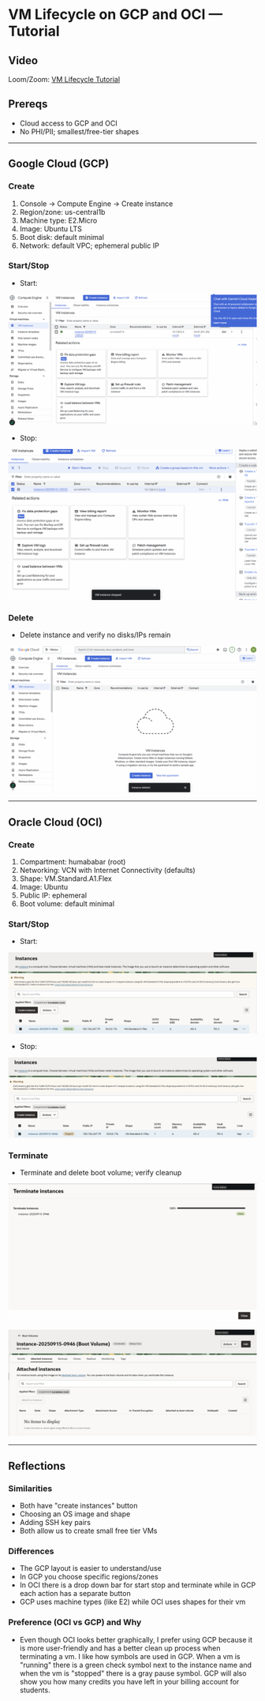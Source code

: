 # VM Lifecycle on GCP and OCI — Tutorial

## Video
Loom/Zoom: [VM Lifecycle Tutorial](https://drive.google.com/file/d/1FehYcNGstay3TnBAdl_0vsl7CIRjzdXN/view?usp=sharing) 

## Prereqs
- Cloud access to GCP and OCI
- No PHI/PII; smallest/free-tier shapes

---

## Google Cloud (GCP)
### Create
1. Console → Compute Engine → Create instance
2. Region/zone: us-central1b
3. Machine type: E2.Micro
4. Image: Ubuntu LTS
5. Boot disk: default minimal
6. Network: default VPC; ephemeral public IP


### Start/Stop
- Start:

![GCP create](assignment_1/gcprunning.png)

- Stop:

![GCP stopped](assignment_1/gcpstopped.png)

### Delete
- Delete instance and verify no disks/IPs remain

![GCP cleaned](assignment_1/gcpcleaned.png)

---

## Oracle Cloud (OCI)
### Create
1. Compartment: humababar (root)
2. Networking: VCN with Internet Connectivity (defaults)
3. Shape: VM.Standard.A1.Flex
4. Image: Ubuntu
5. Public IP: ephemeral
6. Boot volume: default minimal

### Start/Stop
- Start: <state shows RUNNING>

![OCI create](assignment_1/ocirunning.png)

- Stop: 

![OCI running](assignment_1/ocistopped.png)

### Terminate
- Terminate and delete boot volume; verify cleanup

![OCI terminated](assignment_1/ociterminated.png)

![OCI cleaned](assignment_1/ociclean.png)

---

## Reflections
### Similarities
- Both have "create instances" button 
- Choosing an OS image and shape
- Adding SSH key pairs
- Both allow us to create small free tier VMs

### Differences
- The GCP layout is easier to understand/use
- In GCP you choose specific regions/zones
- In OCI there is a drop down bar for start stop and terminate while in GCP each action has a separate button 
- GCP uses machine types (like E2) while OCI uses shapes for their vm

### Preference (OCI vs GCP) and Why
- Even though OCI looks better graphically, I prefer using GCP because it is more user-friendly and has a better clean up process when terminating a vm. I like how symbols are used in GCP. When a vm is "running" there is a green check symbol next to the instance name and when the vm is "stopped" there is a gray pause symbol. GCP will also show you how many credits you have left in your billing account for students. 
